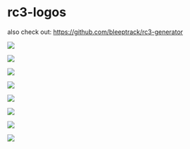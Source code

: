 # rc3-logos
also check out: https://github.com/bleeptrack/rc3-generator


![](/logo1/logo1.png)

![](/logo2/logo2.png)

![](/logo3/logo3.png)

![](/logo4/logo4.png)

![](/logo5/logo5.png)

![](/logo6/logo6.png)

![](/logo7/logo7.png)



![](/rocket/rocket.png)

